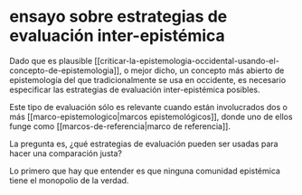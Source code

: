 # ensayo sobre estrategias de evaluación inter-epistémica
Dado que es plausible [[criticar-la-epistemologia-occidental-usando-el-concepto-de-epistemologia]], o mejor dicho, un concepto más abierto de epistemología del que tradicionalmente se usa en occidente, es necesario especificar las estrategias de evaluación inter-epistémica posibles.

Este tipo de evaluación sólo es relevante cuando están involucrados dos o más [[marco-epistemologico|marcos epistemológicos]], donde uno de ellos funge como [[marcos-de-referencia|marco de referencia]].

La pregunta es, ¿qué estrategias de evaluación pueden ser usadas para hacer una comparación justa? 

Lo primero que hay que entender es que ninguna comunidad epistémica tiene el monopolio de la verdad.
